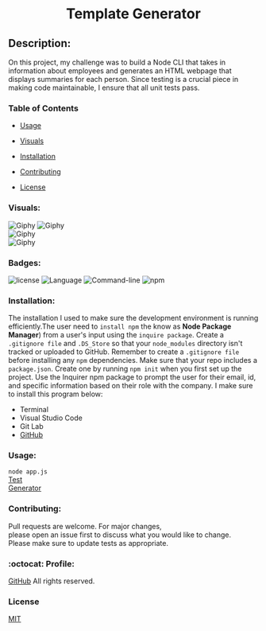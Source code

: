 
<h1 align="center"> Template Generator</h1>


## Description:
On this project, my challenge was to build a Node CLI that takes in information about employees and generates an HTML webpage that displays summaries for each person. Since testing is a crucial piece in making code maintainable, I ensure that all unit tests pass.


### Table of Contents 

* [Usage](#Usage)

* [Visuals](#Visuals)

* [Installation](#Installation)

* [Contributing](#Contributing)

* [License](#License)


### Visuals:
![Giphy](Develop/output/My_team.gif)
![Giphy](Develop/output/generate.gif)<br>
![Giphy](Develop/output/giphy_app.gif)<br>
![Giphy](Develop/output/Test.gif)<br>


### Badges:
![license](https://img.shields.io/badge/license-MIT-blue.svg)
![Language](https://img.shields.io/badge/Languages-HTML,CSS,Jquery,Nodes-violet.svg)
![Command-line](https://img.shields.io/badge/Command-line-blueviolet.svg)
![npm](https://img.shields.io/badge/npm-red.svg)

### Installation:

The installation I used to make sure the development environment is running efficiently.The user need to ```install npm``` the know as **Node Package Manager**) from a user's input using the ```inquire package```. Create a ```.gitignore file``` and ```.DS_Store``` so that your ```node_modules``` directory isn't tracked or uploaded to GitHub. Remember to create a ```.gitignore file``` before installing any ```npm``` dependencies. Make sure that your repo includes a ```package.json```. Create one by running ```npm init``` when you first set up the project. Use the Inquirer npm package to prompt the user for their email, id, and specific information based on their role with the company. I make sure to install this program below:


* Terminal
* Visual Studio Code
* Git Lab
* [GitHub](https://github.com/adpir/Template_Generator)


### Usage:
```node app.js``` <br>
[Test](https://drive.google.com/file/d/1by8STVkO-QmqVjUmhqApu4m6RJNaIIE7/view?usp=sharing)<br>
[Generator](https://drive.google.com/file/d/1Llrre2TZEPmGzk4r7GG8h3G7rx_tB8kY/view?usp=sharing)



### Contributing:
Pull requests are welcome. For major changes,<br>
please open an issue first to discuss what you would like to change.<br>
Please make sure to update tests as appropriate.

### :octocat: Profile:

[GitHub](https://github.com/adpir?tab=repositories) All rights reserved.


### License
[MIT](https://github.com/adpir/Template_Generator/blob/main/LICENSE) 

